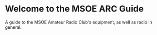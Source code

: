 # Welcome to the MSOE ARC Guide

A guide to the MSOE Amateur Radio Club's equipment, as well as radio in general.

